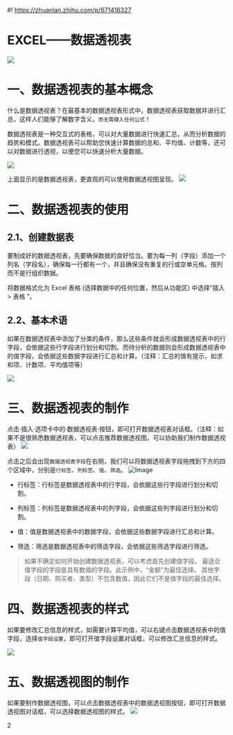 #! https://zhuanlan.zhihu.com/p/671416327
 # EXCEL——数据透视表
 ![](https://pic4.zhimg.com/80/v2-4ed084f5c553a7e61d12589877610c78.png)

 # 一、数据透视表的基本概念
 什么是数据透视表？在最基本的数据透视表形式中，数据透视表获取数据并进行汇总，这样人们能够了解数字含义，`而无需键入任何公式`！

数据透视表是一种交互式的表格，可以对大量数据进行快速汇总，从而分析数据的趋势和模式。数据透视表可以帮助您快速计算数据的总和、平均值、计数等，还可以对数据进行透视，以便您可以快速分析大量数据。

![](https://pic4.zhimg.com/80/v2-d07db7ea13c715395a514e3c8379401d.png)

上面显示的是数据透视表，更直观的可以使用数据透视图呈现。
![](https://pic4.zhimg.com/80/v2-bdc19aefa0da2aec031a496d15ac5cf5.png)

# 二、数据透视表的使用
## 2.1、创建数据表
要制成好的数据透视表，先要确保数据的良好恰当。要为每一列（字段）添加一个列名（字段名），确保每一行都有一个，并且确保没有重复的行或空单元格。按列而不是行组织数据。

将数据格式化为 Excel 表格 (选择数据中的任何位置，然后从功能区) 中选择“插入 > 表格 ”。

## 2.2、基本术语
如果在数据透视表中添加了分类的条件，那么这些条件就会形成数据透视表中的行字段，会依据这些行字段进行划分和切割。而待分析的数据则会形成数据透视表中的值字段，会依据这些数据字段进行汇总和计算。（注释：汇总的值有提示，如求和项、计数项、平均值项等）

![](https://pic4.zhimg.com/80/v2-4e5d53aeba75a3a219e1097f8e458810.png)

# 三、数据透视表的制作

点击·插入·选项卡中的·数据透视表·按钮，即可打开数据透视表对话框。（注释：如果不是很熟悉数据透视表，可以点击推荐数据透视图，可以协助我们制作数据透视表）
![](https://pic4.zhimg.com/80/v2-d5944930b1153f0ea717202af4ea0f43.png)

点击之后会出现`数据透视表字段`在右侧，我们可以将数据透视表字段拖拽到下方的四个区域中，分别是`行标签`、`列标签`、`值`、`筛选`。
![Image](https://pic4.zhimg.com/80/v2-03e90da31a7a2660a172f33f302653b8.png)

- 行标签：行标签是数据透视表中的行字段，会依据这些行字段进行划分和切割。

- 列标签：列标签是数据透视表中的列字段，会依据这些列字段进行划分和切割。

- 值：值是数据透视表中的数据字段，会依据这些数据字段进行汇总和计算。

- 筛选：筛选是数据透视表中的筛选字段，会依据这些筛选字段进行筛选。

> 如果不确定如何开始创建数据透视表，可以考虑首先创建值字段。 最适合值字段的字段是具有数值的字段。此示例中，“金额”为最佳选择。 其他字段（日期、购买者、类型）不包含数值，因此它们不是值字段的最佳选择。  

# 四、数据透视表的样式

如果要修改汇总信息的样式，如需要计算平均值，可以右键点击数据透视表中的值字段，选择`值字段设置`，即可打开值字段设置对话框，可以修改汇总信息的样式。

![](https://pic4.zhimg.com/80/v2-580f460c6424a555f80e181f95aa007f.png)

# 五、数据透视图的制作
如果要制作数据透视图，可以点击数据透视表中的数据透视图按钮，即可打开数据透视图对话框，可以选择数据透视图的样式。
![](https://pic4.zhimg.com/80/v2-04cd70528089d72cc901aa4c7771e23e.png)


2

